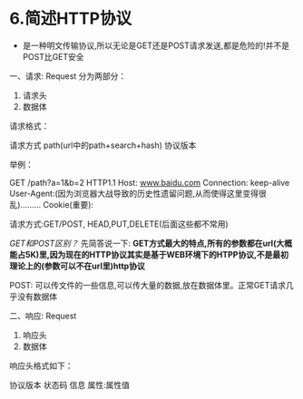 # 6.简述HTTP协议

- 是一种明文传输协议,所以无论是GET还是POST请求发送,都是危险的!并不是POST比GET安全

一、请求: Request  分为两部分：

1. 请求头
2. 数据体

请求格式：

请求方式 path(url中的path+search+hash) 协议版本

举例：

GET /path?a=1&b=2 HTTP1.1
Host: www.baidu.com
Connection: keep-alive
User-Agent:(因为浏览器大战导致的历史性遗留问题,从而使得这里变得很乱).........
Cookie(重要):



请求方式:GET/POST,  HEAD,PUT,DELETE(后面这些都不常用)


*GET和POST区别？*
先简答说一下: **GET方式最大的特点,所有的参数都在url(大概能占5K)里,因为现在的HTTP协议其实是基于WEB环境下的HTPP协议,不是最初理论上的(参数可以不在url里)http协议**

POST: 可以传文件的一些信息,可以传大量的数据,放在数据体里。正常GET请求几乎没有数据体



二、响应: Request

1. 响应头
2. 数据体

响应头格式如下：

协议版本 状态码 信息
属性:属性值





